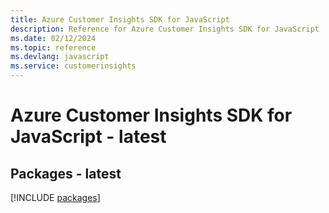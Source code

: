 ```yaml
---
title: Azure Customer Insights SDK for JavaScript
description: Reference for Azure Customer Insights SDK for JavaScript
ms.date: 02/12/2024
ms.topic: reference
ms.devlang: javascript
ms.service: customerinsights
---
```

# Azure Customer Insights SDK for JavaScript - latest
## Packages - latest
[!INCLUDE [packages](customer-insights-index.md)]